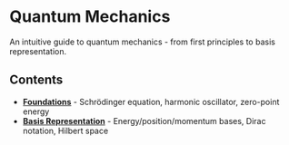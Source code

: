# Quantum Mechanics

An intuitive guide to quantum mechanics - from first principles to basis representation.

## Contents

- **[Foundations](quantum-foundations.md)** - Schrödinger equation, harmonic oscillator, zero-point energy
- **[Basis Representation](quantum-basis-representation.md)** - Energy/position/momentum bases, Dirac notation, Hilbert space
